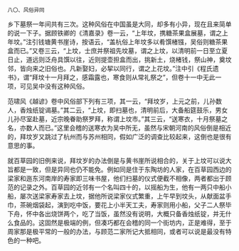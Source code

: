     八〇、风俗异同 

   乡下墓祭一年间共有三次。这种风俗在中国虽是大同，却多有小异，现在且来简单的说一下子。据顾铁卿的《清嘉录》卷一云，“上年坟，携糖茶果盒展墓，谓之上年坟。”注引钱塘黄书崖诗，按语云，“盖杭俗上年坟多以肴馔楮镪，吴俗则糖茶果盒而已。”又卷三云，“上坟，士庶并祭祖先坟墓，谓之上坟，以清明前一日至立夏日止，道远则泛舟具馔以往，近则提壶担盒而出，挑新土，烧楮钱，祭山神，奠坟邻，皆向来之旧俗也。凡新娶妇，必挈以同行，谓之上花坟。”注中引《程氏遗书》，谓“拜坟十一月拜之，感霜露也，寒食则从常礼祭之”，但卷十一中无此一项，可见吴中没有这种风俗。

   范啸风《越谚》卷中风俗部下列有三项，其一云，“拜坟岁，上元之前，儿孙数人，香烛纸锭谒墓。”其二云，“上坟，即扫墓也，清明前后，大备船筵鼓乐，男女儿孙尽室赴墓，近宗晚眷助祭罗拜，称谓上坟市。”其三云，“送寒衣，十月祭墓之名，亦数人而已。”这里会稽的送寒衣为吴中所无，虽然与宋朝河南的风俗倒是相近的，拜坟岁又跳过了杭州而与苏州相同，假如广泛的调查比较起来，这倒也是很有意思的事。

   就百草园的旧例来说，拜坟岁的办法倒是与黄书崖所说相合的，关于上坟可以说大旨都是一致，但是异同也仍不能免。例如同是住于东陶坊的人家，在百草园西边的梁家和迤东河南岸的寿家即三味书屋，他们扫墓的仪式便截不相像，两者都出于顾范的记录之外。百草园的近邻有一个名叫四十的，以摇船为生，他有一两只中船小船，屡次送梁家寿家去上坟，据他所说梁家仪式繁重，上午早到坟头，从献面盆手巾，茶碗烟袋起，演到吃中饭，要花上小半天工夫，寿家则用小船，父子二人祭毕下舟，怀中各出烧饼两个，吃了当饭，虽然没有说明，大概只备香烛纸锭，并无什么食品的。这固然是极端的例，但凑巧都在会稽的同一个街坊内，正是难得，至于周家那是极平常的一般的办法，与顾范二家所记大抵相同，或者可以说是最没有特色的一种吧。

